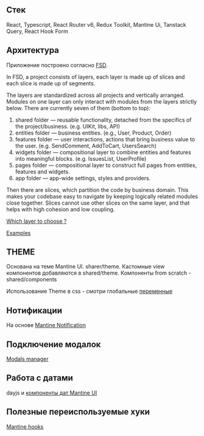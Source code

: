 ## Стек
React, Typescript, React Router v6, Redux Toolkit, Mantine Ui, Tanstack Query, React Hook Form

## Архитектура
Приложение построено согласно [FSD](https://feature-sliced.design/).

In FSD, a project consists of layers, each layer is made up of slices and each slice is made up of segments.

The layers are standardized across all projects and vertically arranged. Modules on one layer can only interact with modules from the layers strictly below. There are currently seven of them (bottom to top):

1. shared folder — reusable functionality, detached from the specifics of the project/business. (e.g. UIKit, libs, API)
2. entities folder — business entities. (e.g., User, Product, Order)
3. features folder — user interactions, actions that bring business value to the user. (e.g. SendComment, AddToCart, UsersSearch)
4. widgets folder — compositional layer to combine entities and features into meaningful blocks. (e.g. IssuesList, UserProfile)
5. pages folder — compositional layer to construct full pages from entities, features and widgets.
6. app folder — app-wide settings, styles and providers.

Then there are slices, which partition the code by business domain. This makes your codebase easy to navigate by keeping logically related modules close together. Slices cannot use other slices on the same layer, and that helps with high cohesion and low coupling.

[Which layer to choose ?](https://feature-sliced.design/assets/files/choosing-a-layer-en-12fdf3265c8fc4f6b58687352b81fce7.pdf)

[Examples](https://feature-sliced.design/assets/images/decompose-twitter-7b9a50f879d763c49305b3bf0751ee35.png)


## THEME
Основана на теме Mantine UI. sharer/theme. 
Кастомные view компонентов добавляются в shared/theme. 
Компоненты from scratch - shared/components

Использование Theme в css - смотри глобальные [переменные](https://mantine.dev/styles/css-variables/) 


## Нотификации
На основе [Mantine Notification](https://mantine.dev/others/notifications/)

## Подключение модалок
[Modals manager](https://mantine.dev/others/modals/)

## Работа с датами
dayjs и [компоненты дат Mantine UI](https://mantine.dev/dates/getting-started/)

## Полезные переиспользуемые хуки
[Mantine hooks](https://mantine.dev/dates/getting-started/) 